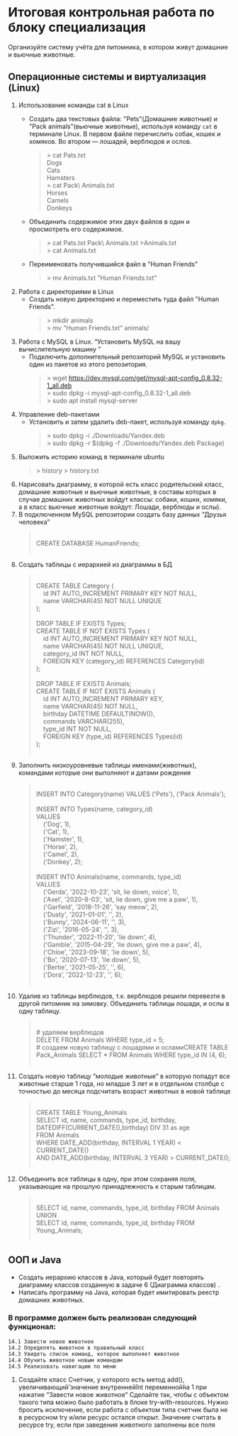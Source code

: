 # Итоговая контрольная работа по блоку специализация

Организуйте систему учёта для питомника, в котором живут домашние и вьючные животные.

## Операционные системы и виртуализация (Linux)

1. Использование команды cat в Linux
   - Создать два текстовых файла: "Pets"(Домашние животные) и "Pack animals"(вьючные животные), используя команду `cat` в терминале Linux. В первом файле перечислить собак, кошек и хомяков. Во втором — лошадей, верблюдов и ослов.
    
     >\> cat Pats.txt<br>Dogs<br>Cats<br>Hamsters<br>
    \> cat Pack\ Animals.txt<br>Horses<br>Camels<br>Donkeys<br>

   - Объединить содержимое этих двух файлов в один и просмотреть его содержимое.
        >\> cat Pats.txt Pack\ Animals.txt >Animals.txt<br>
        \> cat Animals.txt
   - Переименовать получившийся файл в "Human Friends"
        > \> mv Animals.txt "Human Friends.txt"
2. Работа с директориями в Linux
   - Создать новую директорию и переместить туда файл "Human Friends".
      > \> mkdir animals<br> \> mv "Human Friends.txt" animals/
3. Работа с MySQL в Linux. “Установить MySQL на вашу вычислительную машину ”
   - Подключить дополнительный репозиторий MySQL и установить один из пакетов из этого репозитория.
      > \> wget https://dev.mysql.com/get/mysql-apt-config_0.8.32-1_all.deb<br>
      \> sudo dpkg -i mysql-apt-config_0.8.32-1_all.deb<br>
      \> sudo apt install mysql-server
4. Управление deb-пакетами
   - Установить и затем удалить deb-пакет, используя команду `dpkg`.
      > \> sudo dpkg -i ./Downloads/Yandex.deb<br>
      \> sudo dpkg -r $(dpkg -f ./Downloads/Yandex.deb Package)
5. Выложить историю команд в терминале ubuntu
    > \> history > history.txt
6. Нарисовать диаграмму, в которой есть класс родительский класс, домашние животные и вьючные животные, в составы которых в случае домашних
животных войдут классы: собаки, кошки, хомяки, а в класс вьючные животные
войдут: Лошади, верблюды и ослы).
7. В подключенном MySQL репозитории создать базу данных “Друзья
человека”<br>
    > <br>CREATE DATABASE HumanFriends;<br><br>
8. Создать таблицы с иерархией из диаграммы в БД
    > <br>CREATE TABLE Category (<br>
	&nbsp;&nbsp;&nbsp;&nbsp;id INT AUTO_INCREMENT PRIMARY KEY NOT NULL,<br>
	&nbsp;&nbsp;&nbsp;&nbsp;name VARCHAR(45) NOT NULL UNIQUE<br>
    );<br><br>
    DROP TABLE IF EXISTS Types;<br>
    CREATE TABLE IF NOT EXISTS Types (<br>
    &nbsp;&nbsp;&nbsp;&nbsp;id INT AUTO_INCREMENT PRIMARY KEY NOT NULL,<br>
    &nbsp;&nbsp;&nbsp;&nbsp;name VARCHAR(45) NOT NULL UNIQUE,<br>
    &nbsp;&nbsp;&nbsp;&nbsp;category_id INT NOT NULL,<br>
    &nbsp;&nbsp;&nbsp;&nbsp;FOREIGN KEY (category_id) REFERENCES Category(id)<br>
    );<br><br>
    DROP TABLE IF EXISTS Animals;<br>
    CREATE TABLE IF NOT EXISTS Animals (<br>
    &nbsp;&nbsp;&nbsp;&nbsp;id INT AUTO_INCREMENT PRIMARY KEY,<br>
    &nbsp;&nbsp;&nbsp;&nbsp;name VARCHAR(45) NOT NULL,<br>
    &nbsp;&nbsp;&nbsp;&nbsp;birthday DATETIME DEFAULT(NOW()),<br>
    &nbsp;&nbsp;&nbsp;&nbsp;commands VARCHAR(255),<br>
    &nbsp;&nbsp;&nbsp;&nbsp;type_id INT NOT NULL,<br>
    &nbsp;&nbsp;&nbsp;&nbsp;FOREIGN KEY (type_id) REFERENCES Types(id)<br>
    );<br><br>
9. Заполнить низкоуровневые таблицы именами(животных), командами
которые они выполняют и датами рождения
    > <br>INSERT INTO Category(name) VALUES ('Pets'), ('Pack Animals');<br><br>
    INSERT INTO Types(name, category_id)<br>
    VALUES<br>
    &nbsp;&nbsp;&nbsp;&nbsp;('Dog', 1),<br>
    &nbsp;&nbsp;&nbsp;&nbsp;('Cat', 1),<br>
    &nbsp;&nbsp;&nbsp;&nbsp;('Hamster', 1),<br>
    &nbsp;&nbsp;&nbsp;&nbsp;('Horse', 2),<br>
    &nbsp;&nbsp;&nbsp;&nbsp;('Camel', 2),<br>
    &nbsp;&nbsp;&nbsp;&nbsp;('Donkey', 2);<br><br>
    INSERT INTO Animals(name, commands, type_id)<br>
    VALUES<br>
    &nbsp;&nbsp;&nbsp;&nbsp;('Gerda', '2022-10-23', 'sit, lie down, voice', 1),<br>
    &nbsp;&nbsp;&nbsp;&nbsp;('Axel', '2020-8-03', 'sit, lie down, give me a paw', 1),<br>
    &nbsp;&nbsp;&nbsp;&nbsp;('Garfield', '2018-11-26', 'say meow', 2),<br>
    &nbsp;&nbsp;&nbsp;&nbsp;('Dusty', '2021-01-01', '', 2),<br>
    &nbsp;&nbsp;&nbsp;&nbsp;('Bunny', '2024-06-11', '', 3),<br>
    &nbsp;&nbsp;&nbsp;&nbsp;('Zizi', '2016-05-24', '', 3),<br>
    &nbsp;&nbsp;&nbsp;&nbsp;('Thunder', '2022-11-20', 'lie down', 4),<br>
    &nbsp;&nbsp;&nbsp;&nbsp;('Gamble', '2015-04-29', 'lie down, give me a paw', 4),<br>
    &nbsp;&nbsp;&nbsp;&nbsp;('Chloe', '2023-09-18', 'lie down', 5),<br>
    &nbsp;&nbsp;&nbsp;&nbsp;('Bo', '2020-07-13', 'lie down', 5),<br>
    &nbsp;&nbsp;&nbsp;&nbsp;('Bertie', '2021-05-25', '',  6),<br>
    &nbsp;&nbsp;&nbsp;&nbsp;('Dora', '2022-12-23', '',  6);<br><br>
1.  Удалив из таблицы верблюдов, т.к. верблюдов решили перевезти в другой
питомник на зимовку. Объединить таблицы лошади, и ослы в одну таблицу.
    > <br># удаляем верблюдов<br>DELETE FROM Animals WHERE type_id = 5;<br># создаем новую таблицу с лошадями и осламиCREATE TABLE Pack_Animals SELECT * FROM Animals WHERE type_id IN (4, 6);<br><br>
1.  Создать новую таблицу “молодые животные” в которую попадут все
животные старше 1 года, но младше 3 лет и в отдельном столбце с точностью
до месяца подсчитать возраст животных в новой таблице
    > <br>CREATE TABLE Young_Animals<br>
    SELECT id, name, commands, type_id, birthday,<br>
    DATEDIFF(CURRENT_DATE(),birthday) DIV 31 as age<br>
    FROM Animals<br>
    WHERE DATE_ADD(birthday, INTERVAL 1 YEAR) < CURRENT_DATE()<br>
    AND DATE_ADD(birthday, INTERVAL 3 YEAR) > CURRENT_DATE();<br><br>
1.  Объединить все таблицы в одну, при этом сохраняя поля, указывающие на
прошлую принадлежность к старым таблицам.
    > <br>SELECT id, name, commands, type_id, birthday FROM Animals<br>
    UNION<br>
    SELECT id, name, commands, type_id, birthday FROM Young_Animals;<br><br>

## ООП и Java

- Создать иерархию классов в Java, который будет повторять диаграмму классов созданную в задаче 6 (Диаграмма классов) .
- Написать программу на Java, которая будет имитировать реестр домашних животных.

### В программе должен быть реализован следующий функционал:

    14.1 Завести новое животное
    14.2 Определять животное в правильный класс
    14.3 Увидеть список команд, которое выполняет животное
    14.4 Обучить животное новым командам
    14.5 Реализовать навигацию по меню

1.  Создайте класс Счетчик, у которого есть метод add(), увеличивающий̆
значение внутренней̆int переменной̆на 1 при нажатие “Завести новое
животное” Сделайте так, чтобы с объектом такого типа можно было работать в
блоке try-with-resources. Нужно бросить исключение, если работа с объектом
типа счетчик была не в ресурсном try и/или ресурс остался открыт. Значение
считать в ресурсе try, если при заведения животного заполнены все поля